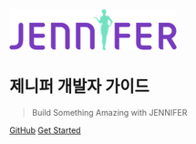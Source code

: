 <!-- _coverpage.md -->

![logo](../assets/logo.png)

# 제니퍼 개발자 가이드

> Build Something Amazing with JENNIFER


[GitHub](https://github.com/jennifersoft)
[Get Started](#development-guide-overview)